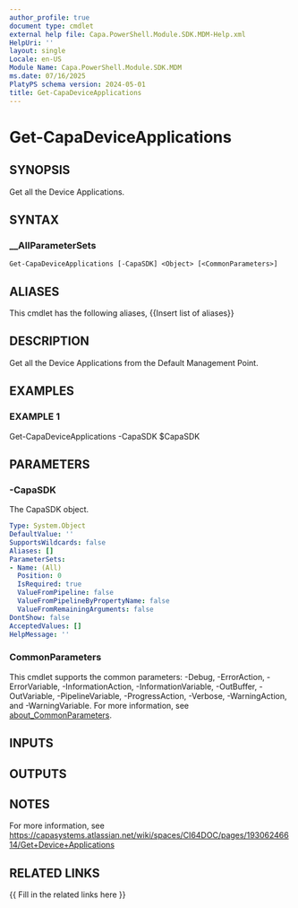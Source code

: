 ```yaml
---
author_profile: true
document type: cmdlet
external help file: Capa.PowerShell.Module.SDK.MDM-Help.xml
HelpUri: ''
layout: single
Locale: en-US
Module Name: Capa.PowerShell.Module.SDK.MDM
ms.date: 07/16/2025
PlatyPS schema version: 2024-05-01
title: Get-CapaDeviceApplications
---
```


# Get-CapaDeviceApplications

## SYNOPSIS

Get all the Device Applications.

## SYNTAX

### __AllParameterSets

```
Get-CapaDeviceApplications [-CapaSDK] <Object> [<CommonParameters>]
```

## ALIASES

This cmdlet has the following aliases,
  {{Insert list of aliases}}

## DESCRIPTION

Get all the Device Applications from the Default Management Point.

## EXAMPLES

### EXAMPLE 1

Get-CapaDeviceApplications -CapaSDK $CapaSDK

## PARAMETERS

### -CapaSDK

The CapaSDK object.

```yaml
Type: System.Object
DefaultValue: ''
SupportsWildcards: false
Aliases: []
ParameterSets:
- Name: (All)
  Position: 0
  IsRequired: true
  ValueFromPipeline: false
  ValueFromPipelineByPropertyName: false
  ValueFromRemainingArguments: false
DontShow: false
AcceptedValues: []
HelpMessage: ''
```

### CommonParameters

This cmdlet supports the common parameters: -Debug, -ErrorAction, -ErrorVariable,
-InformationAction, -InformationVariable, -OutBuffer, -OutVariable, -PipelineVariable,
-ProgressAction, -Verbose, -WarningAction, and -WarningVariable. For more information, see
[about_CommonParameters](https://go.microsoft.com/fwlink/?LinkID=113216).

## INPUTS

## OUTPUTS

## NOTES

For more information, see https://capasystems.atlassian.net/wiki/spaces/CI64DOC/pages/19306246614/Get+Device+Applications


## RELATED LINKS

{{ Fill in the related links here }}

